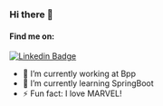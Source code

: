 ### Hi there 👋

#### Find me on:
[![Linkedin Badge](https://img.shields.io/badge/-LinkedIn-blue?style=flat-square&logo=Linkedin&logoColor=white&link=https://www.linkedin.com/in/guilhermevperes/)](https://www.linkedin.com/in/guilhermevperes/)

- 🔭 I’m currently working at Bpp
- 🌱 I’m currently learning SpringBoot
- ⚡ Fun fact: I love MARVEL!

